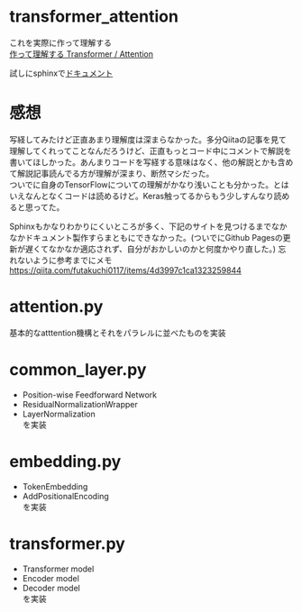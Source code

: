 # transformer_attention
これを実際に作って理解する  
[作って理解する Transformer / Attention](https://qiita.com/halhorn/items/c91497522be27bde17ce#%E5%9F%BA%E6%9C%AC%E7%9A%84%E3%81%AA-attention)

試しにsphinxで[ドキュメント](https://pop-ketle.github.io/transformer_attention/)

# 感想
写経してみたけど正直あまり理解度は深まらなかった。多分Qiitaの記事を見て理解してくれってことなんだろうけど、正直もっとコード中にコメントで解説を書いてほしかった。あんまりコードを写経する意味はなく、他の解説とかも含めて解説記事読んでる方が理解が深まり、断然マシだった。  
ついでに自身のTensorFlowについての理解がかなり浅いことも分かった。とはいえなんとなくコードは読めるけど。Keras触ってるからもう少しすんなり読めると思ってた。

Sphinxもかなりわかりにくいところが多く、下記のサイトを見つけるまでなかなかドキュメント製作すらまともにできなかった。(ついでにGithub Pagesの更新が遅くてなかなか適応されず、自分がおかしいのかと何度かやり直した。)
忘れないように参考までにメモ
https://qiita.com/futakuchi0117/items/4d3997c1ca1323259844

# attention.py
基本的なatttention機構とそれをパラレルに並べたものを実装

# common_layer.py
- Position-wise Feedforward Network
- ResidualNormalizationWrapper
- LayerNormalization  
を実装

# embedding.py
- TokenEmbedding
- AddPositionalEncoding  
を実装

# transformer.py
- Transformer model
- Encoder model
- Decoder model  
を実装
